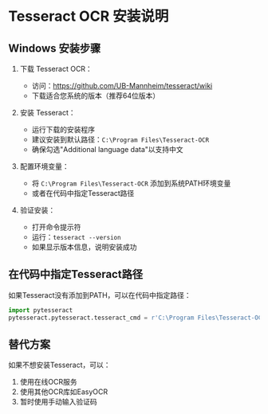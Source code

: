 # Tesseract OCR 安装说明

## Windows 安装步骤

1. 下载 Tesseract OCR：
   - 访问：https://github.com/UB-Mannheim/tesseract/wiki
   - 下载适合您系统的版本（推荐64位版本）

2. 安装 Tesseract：
   - 运行下载的安装程序
   - 建议安装到默认路径：`C:\Program Files\Tesseract-OCR`
   - 确保勾选"Additional language data"以支持中文

3. 配置环境变量：
   - 将 `C:\Program Files\Tesseract-OCR` 添加到系统PATH环境变量
   - 或者在代码中指定Tesseract路径

4. 验证安装：
   - 打开命令提示符
   - 运行：`tesseract --version`
   - 如果显示版本信息，说明安装成功

## 在代码中指定Tesseract路径

如果Tesseract没有添加到PATH，可以在代码中指定路径：

```python
import pytesseract
pytesseract.pytesseract.tesseract_cmd = r'C:\Program Files\Tesseract-OCR\tesseract.exe'
```

## 替代方案

如果不想安装Tesseract，可以：
1. 使用在线OCR服务
2. 使用其他OCR库如EasyOCR
3. 暂时使用手动输入验证码

